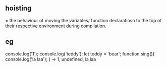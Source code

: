 ## hoisting
= the behaviour of moving the variables/ function declaratiosn to the top of their respective environment during compilation.

## eg

console.log('1');
console.log('teddy');
let teddy = 'bear';
function sing(){
    console.log('la laa');
}
 -> 1, undefined, la laa